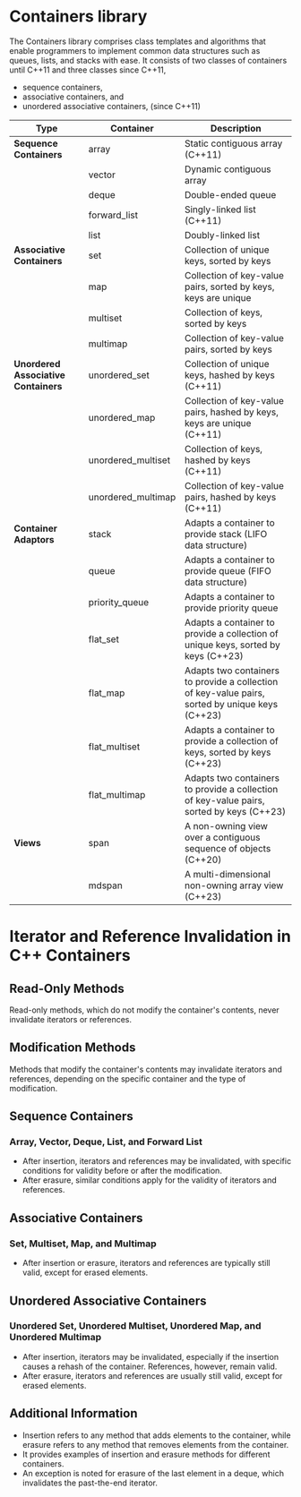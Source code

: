 # Containers library
The Containers library comprises class templates and algorithms that enable programmers to implement common data structures such as queues, lists, and stacks with ease. It consists of two classes of containers until C++11 and three classes since C++11, 
- sequence containers,
- associative containers, and
- unordered associative containers, (since C++11)

| Type                       | Container             | Description                                                       |
|----------------------------|-----------------------|-------------------------------------------------------------------|
| **Sequence Containers**        | array                 | Static contiguous array (C++11)                                    |
|                            | vector                | Dynamic contiguous array                                           |
|                            | deque                 | Double-ended queue                                                 |
|                            | forward_list          | Singly-linked list (C++11)                                         |
|                            | list                  | Doubly-linked list                                                 |
| **Associative Containers**     | set                   | Collection of unique keys, sorted by keys                         |
|                            | map                   | Collection of key-value pairs, sorted by keys, keys are unique     |
|                            | multiset              | Collection of keys, sorted by keys                                 |
|                            | multimap              | Collection of key-value pairs, sorted by keys                      |
| **Unordered Associative Containers** | unordered_set   | Collection of unique keys, hashed by keys (C++11)                  |
|                            | unordered_map         | Collection of key-value pairs, hashed by keys, keys are unique (C++11) |
|                            | unordered_multiset    | Collection of keys, hashed by keys (C++11)                         |
|                            | unordered_multimap    | Collection of key-value pairs, hashed by keys (C++11)              |
| **Container Adaptors**         | stack                 | Adapts a container to provide stack (LIFO data structure)          |
|                            | queue                 | Adapts a container to provide queue (FIFO data structure)          |
|                            | priority_queue        | Adapts a container to provide priority queue                       |
|                            | flat_set              | Adapts a container to provide a collection of unique keys, sorted by keys (C++23) |
|                            | flat_map              | Adapts two containers to provide a collection of key-value pairs, sorted by unique keys (C++23) |
|                            | flat_multiset         | Adapts a container to provide a collection of keys, sorted by keys (C++23) |
|                            | flat_multimap         | Adapts two containers to provide a collection of key-value pairs, sorted by keys (C++23) |
| **Views**                      | span                  | A non-owning view over a contiguous sequence of objects (C++20)    |
|                            | mdspan                | A multi-dimensional non-owning array view (C++23)                  |

# Iterator and Reference Invalidation in C++ Containers

## Read-Only Methods
Read-only methods, which do not modify the container's contents, never invalidate iterators or references.

## Modification Methods
Methods that modify the container's contents may invalidate iterators and references, depending on the specific container and the type of modification.

## Sequence Containers
### Array, Vector, Deque, List, and Forward List
- After insertion, iterators and references may be invalidated, with specific conditions for validity before or after the modification.
- After erasure, similar conditions apply for the validity of iterators and references.

## Associative Containers
### Set, Multiset, Map, and Multimap
- After insertion or erasure, iterators and references are typically still valid, except for erased elements.

## Unordered Associative Containers
### Unordered Set, Unordered Multiset, Unordered Map, and Unordered Multimap
- After insertion, iterators may be invalidated, especially if the insertion causes a rehash of the container. References, however, remain valid.
- After erasure, iterators and references are usually still valid, except for erased elements.

## Additional Information
- Insertion refers to any method that adds elements to the container, while erasure refers to any method that removes elements from the container.
- It provides examples of insertion and erasure methods for different containers.
- An exception is noted for erasure of the last element in a deque, which invalidates the past-the-end iterator.
